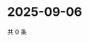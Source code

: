 # 2025-09-06

共 0 条

<!-- BEGIN ZHIHUVIDEO -->
<!-- 最后更新时间 Sat Sep 06 2025 03:08:38 GMT+0800 (China Standard Time) -->

<!-- END ZHIHUVIDEO -->

